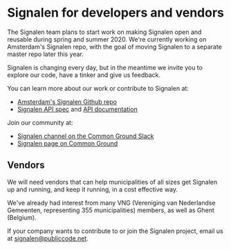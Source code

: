 # Signalen for developers and vendors

The Signalen team plans to start work on making Signalen open and reusable during spring and summer 2020. We're currently working on Amsterdam's Signalen repo, with the goal of moving Signalen to a separate master repo later this year.

Signalen is changing every day, but in the meantime we invite you to explore our code, have a tinker and give us feedback.

You can learn more about our work or contribute to Signalen at:

* [Amsterdam's Signalen Github repo](https://github.com/amsterdam/signals)
* [Signalen API spec](https://api.data.amsterdam.nl/api/swagger/?url=/signals/swagger/openapi.yaml) and [API documentation](https://api.data.amsterdam.nl/signals/)

Join our community at:

* [Signalen channel on the Common Ground Slack](https://samenorganiseren.slack.com/archives/CQB3TNZGB)
* [Signalen page on Common Ground](https://commonground.nl/groups/view/54477168/signalen)

## Vendors

We will need vendors that can help municipalities of all sizes get Signalen up and running, and keep it running, in a cost effective way.

We've already had interest from many VNG (Vereniging van Nederlandse Gemeenten, representing 355 municipalities) members, as well as Ghent (Belgium).

If your company wants to contribute to or join the Signalen project, email us at <signalen@publiccode.net>.
